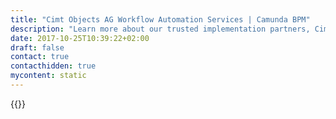 ```yaml
---
title: "Cimt Objects AG Workflow Automation Services | Camunda BPM"
description: "Learn more about our trusted implementation partners, Cimt Objects AG. Camunda is the leader for workflow automation & business process management. Get your 30 day trial today. "
date: 2017-10-25T10:39:22+02:00
draft: false
contact: true
contacthidden: true
mycontent: static
---
```

{{<partner-single
company="cimt objects ag"
type="si"
website="http://cimt-ag.de"
countrycode="DE"
city="Berlin"
description=""
siregion="emea"
level="certified"
logo="//images.ctfassets.net/vpidbgnakfvf/2sJQK0cLCwue66iEIsg6Sg/9599a05f30994d493c042f2aec340d15/cimtobjectsag.png">}}